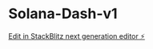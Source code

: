 # Solana-Dash-v1

[Edit in StackBlitz next generation editor ⚡️](https://stackblitz.com/~/github.com/zbailey83/Solana-Dash-v1)